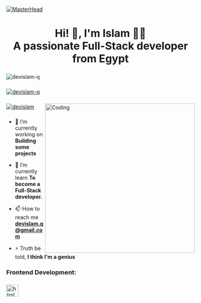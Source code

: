 [![MasterHead](https://firebasestorage.googleapis.com/v0/b/flexi-coding.appspot.com/o/dempgi7-520f8d5f-63d4-4453-8822-dbc149ae27f8.gif?alt=media&token=91c0c7b2-93c3-4029-b011-1a8703c5730d)](https://rishavchanda.io)

###

<h1 align="center">Hi! 👋, I'm Islam 🥷🏻 <br /> A passionate Full-Stack developer from Egypt</h1>

###

<p align="left"> <img src="https://komarev.com/ghpvc/?username=devislam-q&label=Profile%20views&color=0e75b6&style=flat" alt="devislam-q" /> </p>

###

<p align="left"> <a href="https://github.com/ryo-ma/github-profile-trophy"><img src="https://github-profile-trophy.vercel.app/?username=devislam-q" alt="devislam-q" /></a> </p>

###

<img align="right" alt="Coding" width="400" src="https://cdn.dribbble.com/users/1162077/screenshots/3848914/programmer.gif">


###

<p align="left"> <a href="https://twitter.com/devislam" target="blank"><img src="https://img.shields.io/twitter/follow/devislam?logo=twitter&style=for-the-badge" alt="devislam" /></a> </p>

###

- 🔭 I’m currently working on **Building some projects**

- 🌱 I’m currently learn **To become a Full-Stack developer.**

- 📫 How to reach me **devislam.q@gmail.com**

- ⚡ Truth be told, **I think I'm a genius**


###

<h3 align="left">Frontend Development:</h3>

###

<div align="left">
  <img src="icons/html5.svg" width="32" height="32" alt="html5 logo" />
</div>


